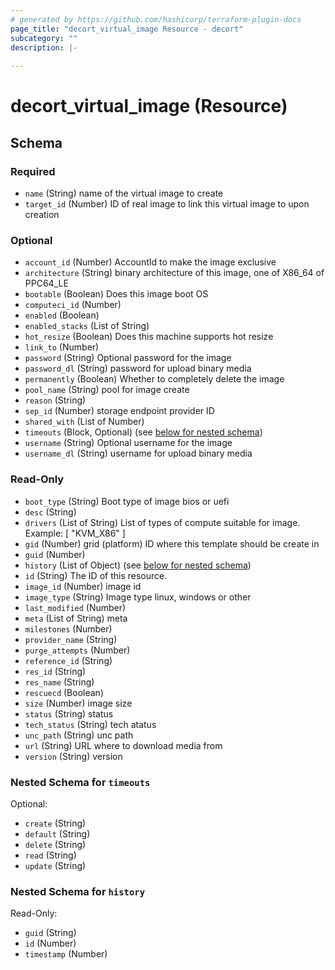 ```yaml
---
# generated by https://github.com/hashicorp/terraform-plugin-docs
page_title: "decort_virtual_image Resource - decort"
subcategory: ""
description: |-
  
---
```


# decort_virtual_image (Resource)





<!-- schema generated by tfplugindocs -->
## Schema

### Required

- `name` (String) name of the virtual image to create
- `target_id` (Number) ID of real image to link this virtual image to upon creation

### Optional

- `account_id` (Number) AccountId to make the image exclusive
- `architecture` (String) binary architecture of this image, one of X86_64 of PPC64_LE
- `bootable` (Boolean) Does this image boot OS
- `computeci_id` (Number)
- `enabled` (Boolean)
- `enabled_stacks` (List of String)
- `hot_resize` (Boolean) Does this machine supports hot resize
- `link_to` (Number)
- `password` (String) Optional password for the image
- `password_dl` (String) password for upload binary media
- `permanently` (Boolean) Whether to completely delete the image
- `pool_name` (String) pool for image create
- `reason` (String)
- `sep_id` (Number) storage endpoint provider ID
- `shared_with` (List of Number)
- `timeouts` (Block, Optional) (see [below for nested schema](#nestedblock--timeouts))
- `username` (String) Optional username for the image
- `username_dl` (String) username for upload binary media

### Read-Only

- `boot_type` (String) Boot type of image bios or uefi
- `desc` (String)
- `drivers` (List of String) List of types of compute suitable for image. Example: [ "KVM_X86" ]
- `gid` (Number) grid (platform) ID where this template should be create in
- `guid` (Number)
- `history` (List of Object) (see [below for nested schema](#nestedatt--history))
- `id` (String) The ID of this resource.
- `image_id` (Number) image id
- `image_type` (String) Image type linux, windows or other
- `last_modified` (Number)
- `meta` (List of String) meta
- `milestones` (Number)
- `provider_name` (String)
- `purge_attempts` (Number)
- `reference_id` (String)
- `res_id` (String)
- `res_name` (String)
- `rescuecd` (Boolean)
- `size` (Number) image size
- `status` (String) status
- `tech_status` (String) tech atatus
- `unc_path` (String) unc path
- `url` (String) URL where to download media from
- `version` (String) version

<a id="nestedblock--timeouts"></a>
### Nested Schema for `timeouts`

Optional:

- `create` (String)
- `default` (String)
- `delete` (String)
- `read` (String)
- `update` (String)


<a id="nestedatt--history"></a>
### Nested Schema for `history`

Read-Only:

- `guid` (String)
- `id` (Number)
- `timestamp` (Number)


